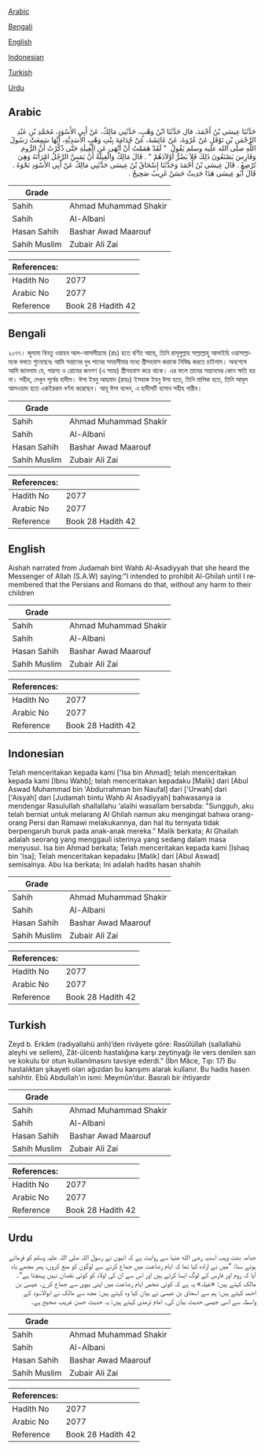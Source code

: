 [Arabic](#arabic)

[Bengali](#bengali)

[English](#english)

[Indonesian](#indonesian)

[Turkish](#turkish)

[Urdu](#urdu)

## Arabic


<div dir="rtl" lang="ar" style={{fontSize:'larger',backgroundColor:'#f8f9fa',padding:20}}>
حَدَّثَنَا عِيسَى بْنُ أَحْمَدَ، قال حَدَّثَنَا ابْنُ وَهْبٍ، حَدَّثَنِي مَالِكٌ، عَنْ أَبِي الأَسْوَدِ، مُحَمَّدِ بْنِ عَبْدِ الرَّحْمَنِ بْنِ نَوْفَلٍ عَنْ عُرْوَةَ، عَنْ عَائِشَةَ، عَنْ جُدَامَةَ بِنْتِ وَهْبٍ الأَسَدِيَّةِ، أَنَّهَا سَمِعَتْ رَسُولَ اللَّهِ صلى الله عليه وسلم يَقُولُ ‏ "‏ لَقَدْ هَمَمْتُ أَنْ أَنْهَى عَنِ الْغِيلَةِ حَتَّى ذُكِّرْتُ أَنَّ الرُّومَ وَفَارِسَ يَصْنَعُونَ ذَلِكَ فَلاَ يَضُرُّ أَوْلاَدَهُمْ ‏"‏ ‏.‏ قَالَ مَالِكٌ وَالْغِيلَةُ أَنْ يَمَسَّ الرَّجُلُ امْرَأَتَهُ وَهِيَ تُرْضِعُ ‏.‏ قَالَ عِيسَى بْنُ أَحْمَدَ وَحَدَّثَنَا إِسْحَاقُ بْنُ عِيسَى حَدَّثَنِي مَالِكٌ عَنْ أَبِي الأَسْوَدِ نَحْوَهُ ‏.‏ قَالَ أَبُو عِيسَى هَذَا حَدِيثٌ حَسَنٌ غَرِيبٌ صَحِيحٌ ‏.‏
</div>
<div style={{backgroundColor:'#f8f9fa',padding:20, marginBottom: 10}}><table> <thead> <tr> <th>Grade</th> <th></th> </tr> </thead> <tbody> <tr><td>Sahih</td><td>Ahmad Muhammad Shakir</td></tr><tr><td>Sahih</td><td>Al-Albani</td></tr><tr><td>Hasan Sahih</td><td>Bashar Awad Maarouf</td></tr><tr><td>Sahih Muslim</td><td>Zubair Ali Zai</td></tr></tbody></table><table> <thead> <tr> <th>References:</th> <th></th> </tr> </thead> <tbody><tr><td>Hadith No</td><td>2077</td></tr><tr><td>Arabic No</td><td>2077</td></tr><tr><td>Reference</td><td>Book 28 Hadith 42</td></tr></tbody></table></div>

## Bengali


<div dir="ltr" lang="bn" style={{fontSize:'larger',backgroundColor:'#f8f9fa',padding:20}}>
২০৭৭। জুদামা বিনতু ওয়াহব আল-আসাদীয়্যাহ (রাঃ) হতে বর্ণিত আছে, তিনি রাসূলুল্লাহ সাল্লাল্লাহু আলাইহি ওয়াসাল্লামকে বলতে শুনেছেনঃ আমি সন্তানের দুধ পানের সময়সীমার মধ্যে স্ত্রীসহবাস করাকে নিষিদ্ধ করতে চাইলাম। অবশেষে আমি জানলাম যে, পারস্য ও রোমের জনগণ (এ সময়) স্ত্রীসহবাস করে থাকে। এর ফলে তাদের সন্তানদের কোন ক্ষতি হয় না। সহীহ, দেখুন পূর্বের হাদীস। ঈসা ইবনু আহমাদ (রাহঃ) ইসহাক ইবনু ঈসা হতে, তিনি মালিক হতে, তিনি আবূল আসওয়াদ হতে একইরকম বর্ণনা করেছেন। আবূ ঈসা বলেন, এ হাদীসটি হাসান সহীহ গারীব।
</div>
<div style={{backgroundColor:'#f8f9fa',padding:20, marginBottom: 10}}><table> <thead> <tr> <th>Grade</th> <th></th> </tr> </thead> <tbody> <tr><td>Sahih</td><td>Ahmad Muhammad Shakir</td></tr><tr><td>Sahih</td><td>Al-Albani</td></tr><tr><td>Hasan Sahih</td><td>Bashar Awad Maarouf</td></tr><tr><td>Sahih Muslim</td><td>Zubair Ali Zai</td></tr></tbody></table><table> <thead> <tr> <th>References:</th> <th></th> </tr> </thead> <tbody><tr><td>Hadith No</td><td>2077</td></tr><tr><td>Arabic No</td><td>2077</td></tr><tr><td>Reference</td><td>Book 28 Hadith 42</td></tr></tbody></table></div>

## English


<div dir="ltr" lang="en" style={{fontSize:'larger',backgroundColor:'#f8f9fa',padding:20}}>
Aishah narrated from Judamah bint Wahb Al-Asadiyyah that she heard the Messenger of Allah (S.A.W) saying:"I intended to prohibit Al-Ghilah until I remembered that the Persians and Romans do that, without any harm to their children
</div>
<div style={{backgroundColor:'#f8f9fa',padding:20, marginBottom: 10}}><table> <thead> <tr> <th>Grade</th> <th></th> </tr> </thead> <tbody> <tr><td>Sahih</td><td>Ahmad Muhammad Shakir</td></tr><tr><td>Sahih</td><td>Al-Albani</td></tr><tr><td>Hasan Sahih</td><td>Bashar Awad Maarouf</td></tr><tr><td>Sahih Muslim</td><td>Zubair Ali Zai</td></tr></tbody></table><table> <thead> <tr> <th>References:</th> <th></th> </tr> </thead> <tbody><tr><td>Hadith No</td><td>2077</td></tr><tr><td>Arabic No</td><td>2077</td></tr><tr><td>Reference</td><td>Book 28 Hadith 42</td></tr></tbody></table></div>

## Indonesian


<div dir="ltr" lang="id" style={{fontSize:'larger',backgroundColor:'#f8f9fa',padding:20}}>
Telah menceritakan kepada kami ['Isa bin Ahmad]; telah menceritakan kepada kami [Ibnu Wahb]; telah menceritakan kepadaku [Malik] dari [Abul Aswad Muhammad bin 'Abdurrahman bin Naufal] dari ['Urwah] dari ['Aisyah] dari [Judamah bintu Wahb Al Asadiyyah] bahwasanya ia mendengar Rasulullah shallallahu 'alaihi wasallam bersabda: "Sungguh, aku telah berniat untuk melarang Al Ghilah namun aku mengingat bahwa orang-orang Persi dan Ramawi melakukannya, dan hal itu ternyata tidak berpengaruh buruk pada anak-anak mereka." Malik berkata; Al Ghailah adalah seorang yang menggauli isterinya yang sedang dalam masa menyusui. Isa bin Ahmad berkata; Telah menceritakan kepada kami [Ishaq bin 'Isa]; Telah menceritakan kepadaku [Malik] dari [Abul Aswad] semisalnya. Abu Isa berkata; Ini adalah hadits hasan shahih
</div>
<div style={{backgroundColor:'#f8f9fa',padding:20, marginBottom: 10}}><table> <thead> <tr> <th>Grade</th> <th></th> </tr> </thead> <tbody> <tr><td>Sahih</td><td>Ahmad Muhammad Shakir</td></tr><tr><td>Sahih</td><td>Al-Albani</td></tr><tr><td>Hasan Sahih</td><td>Bashar Awad Maarouf</td></tr><tr><td>Sahih Muslim</td><td>Zubair Ali Zai</td></tr></tbody></table><table> <thead> <tr> <th>References:</th> <th></th> </tr> </thead> <tbody><tr><td>Hadith No</td><td>2077</td></tr><tr><td>Arabic No</td><td>2077</td></tr><tr><td>Reference</td><td>Book 28 Hadith 42</td></tr></tbody></table></div>

## Turkish


<div dir="ltr" lang="tr" style={{fontSize:'larger',backgroundColor:'#f8f9fa',padding:20}}>
Zeyd b. Erkâm (radıyallahü anh)’den rivâyete göre: Rasûlüllah (sallallahü aleyhi ve sellem), Zât-ülcenb hastalığına karşı zeytinyağı ile vers denilen sarı ve kokulu bir otun kullanılmasını tavsiye ederdi.” (İbn Mâce, Tıp: 17) Bu hastalıktan şikayeti olan ağızdan bu karışımı alarak kullanır. Bu hadis hasen sahihtir. Ebû Abdullah’ın ismi: Meymûn’dur. Basralı bir ihtiyardır
</div>
<div style={{backgroundColor:'#f8f9fa',padding:20, marginBottom: 10}}><table> <thead> <tr> <th>Grade</th> <th></th> </tr> </thead> <tbody> <tr><td>Sahih</td><td>Ahmad Muhammad Shakir</td></tr><tr><td>Sahih</td><td>Al-Albani</td></tr><tr><td>Hasan Sahih</td><td>Bashar Awad Maarouf</td></tr><tr><td>Sahih Muslim</td><td>Zubair Ali Zai</td></tr></tbody></table><table> <thead> <tr> <th>References:</th> <th></th> </tr> </thead> <tbody><tr><td>Hadith No</td><td>2077</td></tr><tr><td>Arabic No</td><td>2077</td></tr><tr><td>Reference</td><td>Book 28 Hadith 42</td></tr></tbody></table></div>

## Urdu


<div dir="rtl" lang="ur" style={{fontSize:'larger',backgroundColor:'#f8f9fa',padding:20}}>
جدامہ بنت وہب اسدیہ رضی الله عنہا سے روایت ہے کہ انہوں نے رسول اللہ صلی اللہ علیہ وسلم کو فرماتے ہوئے سنا: ”میں نے ارادہ کیا تھا کہ ایام رضاعت میں جماع کرنے سے لوگوں کو منع کروں، پھر مجھے یاد آیا کہ روم اور فارس کے لوگ ایسا کرتے ہیں اور اس سے ان کی اولاد کو کوئی نقصان نہیں پہنچتا ہے“۔ مالک کہتے ہیں: «غيلہ» یہ ہے کہ کوئی شخص ایام رضاعت میں اپنی بیوی سے جماع کرے۔ عیسیٰ بن احمد کہتے ہیں: ہم سے اسحاق بن عیسیٰ نے بیان کیا وہ کہتے ہیں: مجھ سے مالک نے ابوالاسود کے واسطہ سے اسی جیسی حدیث بیان کی۔ امام ترمذی کہتے ہیں: یہ حدیث حسن غریب صحیح ہے۔
</div>
<div style={{backgroundColor:'#f8f9fa',padding:20, marginBottom: 10}}><table> <thead> <tr> <th>Grade</th> <th></th> </tr> </thead> <tbody> <tr><td>Sahih</td><td>Ahmad Muhammad Shakir</td></tr><tr><td>Sahih</td><td>Al-Albani</td></tr><tr><td>Hasan Sahih</td><td>Bashar Awad Maarouf</td></tr><tr><td>Sahih Muslim</td><td>Zubair Ali Zai</td></tr></tbody></table><table> <thead> <tr> <th>References:</th> <th></th> </tr> </thead> <tbody><tr><td>Hadith No</td><td>2077</td></tr><tr><td>Arabic No</td><td>2077</td></tr><tr><td>Reference</td><td>Book 28 Hadith 42</td></tr></tbody></table></div>